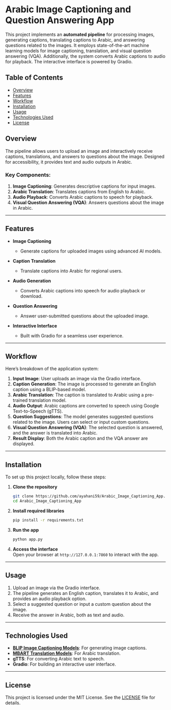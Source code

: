 # Arabic Image Captioning and Question Answering App 

This project implements an **automated pipeline** for processing images, generating captions, translating captions to Arabic, and answering questions related to the images. It employs state-of-the-art machine learning models for image captioning, translation, and visual question answering (VQA). Additionally, the system converts Arabic captions to audio for playback. The interactive interface is powered by Gradio.

## Table of Contents  
- [Overview](#overview)  
- [Features](#features)  
- [Workflow](#workflow)  
- [Installation](#installation)  
- [Usage](#usage)  
- [Technologies Used](#technologies-used)  
- [License](#license)  

## Overview  

The pipeline allows users to upload an image and interactively receive captions, translations, and answers to questions about the image. Designed for accessibility, it provides text and audio outputs in Arabic.  

### Key Components:  
1. **Image Captioning**: Generates descriptive captions for input images.  
2. **Arabic Translation**: Translates captions from English to Arabic.  
3. **Audio Playback**: Converts Arabic captions to speech for playback.  
4. **Visual Question Answering (VQA)**: Answers questions about the image in Arabic.  

---

## Features  

- **Image Captioning**  
   - Generate captions for uploaded images using advanced AI models. 

- **Caption Translation**  
   - Translate captions into Arabic for regional users. 

- **Audio Generation**  
   - Converts Arabic captions into speech for audio playback or download.  

- **Question Answering**  
   - Answer user-submitted questions about the uploaded image.

- **Interactive Interface**  
   - Built with Gradio for a seamless user experience.

---

## Workflow  

Here’s breakdown of the application system:  

1. **Input Image**: User uploads an image via the Gradio interface.  
2. **Caption Generation**: The image is processed to generate an English caption using a BLIP-based model.  
3. **Arabic Translation**: The caption is translated to Arabic using a pre-trained translation model.  
4. **Audio Output**: Arabic captions are converted to speech using Google Text-to-Speech (gTTS).  
5. **Question Suggestions**: The model generates suggested questions related to the image. Users can select or input custom questions.  
6. **Visual Question Answering (VQA)**: The selected question is answered, and the answer is translated into Arabic.  
7. **Result Display**: Both the Arabic caption and the VQA answer are displayed.  

---

## Installation  

To set up this project locally, follow these steps:  

1. **Clone the repository**  
    ```bash  
    git clone https://github.com/ayahani59/Arabic_Image_Captioning_App.git
   cd Arabic_Image_Captioning_App
    ```  

2. **Install required libraries**  
    ```bash  
    pip install -r requirements.txt  
    ```  

3. **Run the app**  
    ```bash  
    python app.py  
    ```  

4. **Access the interface**  
   Open your browser at `http://127.0.0.1:7860` to interact with the app.  

---

## Usage  

1. Upload an image via the Gradio interface.  
2. The pipeline generates an English caption, translates it to Arabic, and provides an audio playback option.  
3. Select a suggested question or input a custom question about the image.  
4. Receive the answer in Arabic, both as text and audio.  

---

## Technologies Used  

- **[BLIP Image Captioning Models](https://huggingface.co/Salesforce/blip-image-captioning-large)**: For generating image captions.  
- **[MBART Translation Models](https://huggingface.co/facebook/mbart-large-50-many-to-many-mmt)**: For Arabic translation.  
- **gTTS**: For converting Arabic text to speech.  
- **Gradio**: For building an interactive user interface.  

---

## License  

This project is licensed under the MIT License. See the [LICENSE](LICENSE) file for details.  
